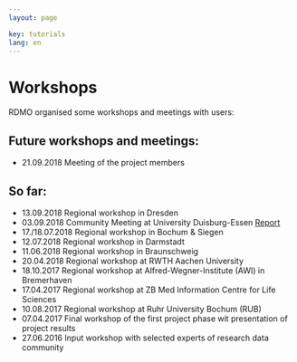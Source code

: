 ```yaml
---
layout: page

key: tutorials
lang: en
---
```


Workshops
=========

RDMO organised some workshops and meetings with users:

Future workshops and meetings:
-----------------------------------------------

* 21.09.2018 Meeting of the project members

So far:
--------------------------------------------

* 13.09.2018 Regional workshop in Dresden
* 03.09.2018 Community Meeting at University Duisburg-Essen [Report](http://www.forschungsdaten.org/index.php/Erstes_Community-Treffen)
* 17./18.07.2018 Regional workshop in Bochum & Siegen
* 12.07.2018 Regional workshop in Darmstadt
* 11.06.2018 Regional workshop in Braunschweig
* 20.04.2018 Regional workshop at RWTH Aachen University
* 18.10.2017 Regional workshop at Alfred-Wegner-Institute (AWI) in Bremerhaven
* 17.04.2017 Regional workshop at ZB Med Information Centre for Life Sciences
* 10.08.2017 Regional workshop at Ruhr University Bochum (RUB)
* 07.04.2017 Final workshop of the first project phase wit presentation of project results 
* 27.06.2016 Input workshop with selected experts of research data community 
